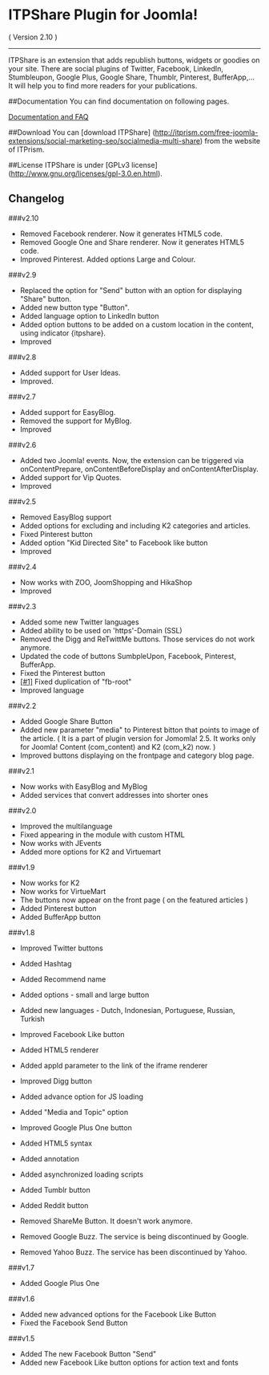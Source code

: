 ITPShare Plugin for Joomla! 
==========================
( Version 2.10 )
- - -

ITPShare is an extension that adds republish buttons, widgets or goodies on your site. There are social plugins of Twitter, Facebook, LinkedIn, Stumbleupon, Google Plus, Google Share, Thumblr, Pinterest, BufferApp,... It will help you to find more readers for your publications.

##Documentation
You can find documentation on following pages.

[Documentation and FAQ](http://itprism.com/help/30-itpshare-documentation-faq)

##Download
You can [download ITPShare] (http://itprism.com/free-joomla-extensions/social-marketing-seo/socialmedia-multi-share) from the website of ITPrism.

##License
ITPShare is under [GPLv3 license] (http://www.gnu.org/licenses/gpl-3.0.en.html).

Changelog
---------

###v2.10
* Removed Facebook renderer. Now it generates HTML5 code.
* Removed Google One and Share renderer. Now it generates HTML5 code.
* Improved Pinterest. Added options Large and Colour.

###v2.9
* Replaced the option for "Send" button with an option for displaying "Share" button.
* Added new button type "Button".
* Added language option to LinkedIn button
* Added option buttons to be added on a custom location in the content, using indicator {itpshare}.
* Improved

###v2.8
* Added support for User Ideas.
* Improved.

###v2.7
* Added support for EasyBlog.
* Removed the support for MyBlog.
* Improved

###v2.6
* Added two Joomla! events. Now, the extension can be triggered via onContentPrepare, onContentBeforeDisplay and onContentAfterDisplay.
* Added support for Vip Quotes.
* Improved

###v2.5
* Removed EasyBlog support
* Added options for excluding and including K2 categories and articles.
* Fixed Pinterest button
* Added option "Kid Directed Site" to Facebook like button
* Improved 

###v2.4
* Now works with ZOO, JoomShopping and HikaShop
* Improved

###v2.3
* Added some new Twitter languages
* Added ability to be used on 'https'-Domain (SSL)
* Removed the Digg and ReTwittMe buttons. Those services do not work anymore.
* Updated the code of buttons SumbpleUpon, Facebook, Pinterest, BufferApp.
* Fixed the Pinterest button
* [[#1]](https://github.com/ITPrism/ITPShare-Plugin/issues/1 "Valid CSS for Facebook Like with multiple instances.") Fixed duplication of "fb-root"
* Improved language

###v2.2
* Added Google Share Button
* Added new parameter "media" to Pinterest bitton that points to image of the article. 
( It is a part of plugin version for Jomomla! 2.5. It works only for Joomla! Content (com_content) and K2 (com_k2) now. )
* Improved buttons displaying on the frontpage and category blog page. 

###v2.1
* Now works with EasyBlog and MyBlog
* Added services that convert addresses into shorter ones

###v2.0
* Improved the multilanguage
* Fixed appearing in the module with custom HTML  
* Now works with JEvents
* Added more options for K2 and Virtuemart

###v1.9
* Now works for K2
* Now works for VirtueMart
* The buttons now appear on the front page ( on the featured articles )
* Added Pinterest button
* Added BufferApp button

###v1.8
* Improved Twitter buttons
* Added Hashtag
* Added Recommend name
* Added options - small and large button
* Added new languages - Dutch, Indonesian, Portuguese, Russian, Turkish

* Improved Facebook Like button
* Added HTML5 renderer
* Added appId parameter to the link of the iframe renderer
 
* Improved Digg button
* Added advance option for JS loading
* Added "Media and Topic" option
 
* Improved Google Plus One button
* Added HTML5 syntax 
* Added annotation
* Added asynchronized loading scripts
  
* Added Tumblr button
* Added Reddit button

* Removed ShareMe Button. It doesn't work anymore.
* Removed Google Buzz. The service is being discontinued by Google.
* Removed Yahoo Buzz. The service has been discontinued by Yahoo.

###v1.7
* Added Google Plus One

###v1.6
* Added new advanced options for the Facebook Like Button
* Fixed the Facebook Send Button

###v1.5
* Added The new Facebook Button "Send"
* Added new Facebook Like button options for action text and fonts